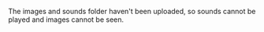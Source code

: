 The images and sounds folder haven't been uploaded, so sounds cannot be played and images cannot be seen.
